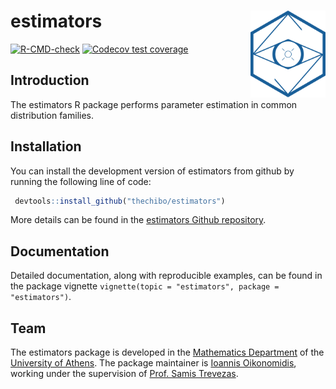 
<!-- README.md is generated from README.Rmd. Please edit that file -->

# estimators <img src=man/figures/logo.png align="right" height="139" alt="logo"/>

<!-- badges: start -->

[![R-CMD-check](https://github.com/thechibo/estimators/actions/workflows/R-CMD-check.yaml/badge.svg)](https://github.com/thechibo/estimators/actions/workflows/R-CMD-check.yaml)
[![Codecov test
coverage](https://codecov.io/gh/thechibo/estimators/branch/main/graph/badge.svg)](https://app.codecov.io/gh/thechibo/estimators?branch=main)
<!-- badges: end -->

## Introduction

The estimators R package performs parameter estimation in common
distribution families.

## Installation

You can install the development version of estimators from github by
running the following line of code:

``` r
 devtools::install_github("thechibo/estimators")
```

More details can be found in the [estimators Github
repository](https://github.com/thechibo/estimators "estimators Github repository").

## Documentation

Detailed documentation, along with reproducible examples, can be found
in the package vignette
`vignette(topic = "estimators", package = "estimators")`.

## Team

The estimators package is developed in the [Mathematics
Department](https://en.math.uoa.gr/ "Mathematics Department Homepage")
of the [University of
Athens](https://en.uoa.gr/ "University of Athens Homepage"). The package
maintainer is [Ioannis
Oikonomidis](http://users.uoa.gr/~goikon/ "Ioannis Oikonomidis Homepage"),
working under the supervision of [Prof. Samis
Trevezas](http://scholar.uoa.gr/strevezas/ "Samis Trevezas Homepage").
